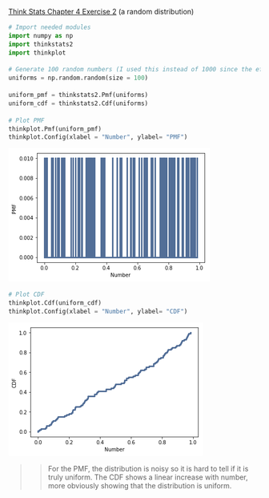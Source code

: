 [Think Stats Chapter 4 Exercise 2](http://greenteapress.com/thinkstats2/html/thinkstats2005.html#toc41) (a random distribution)

```python
# Import needed modules
import numpy as np
import thinkstats2
import thinkplot

# Generate 100 random numbers (I used this instead of 1000 since the effect is more obvious this way)
uniforms = np.random.random(size = 100)

uniform_pmf = thinkstats2.Pmf(uniforms)
uniform_cdf = thinkstats2.Cdf(uniforms)

# Plot PMF
thinkplot.Pmf(uniform_pmf)
thinkplot.Config(xlabel = "Number", ylabel= "PMF")
```
![Uniform PMF](uniform_pmf.png)
```python
# Plot CDF
thinkplot.Cdf(uniform_cdf)
thinkplot.Config(xlabel = "Number", ylabel= "CDF")
```
![Uniform CDF](uniform_cdf.png)

>> For the PMF, the distribution is noisy so it is hard to tell if it is truly uniform. The CDF shows a linear increase with number, more obviously showing that the distribution is uniform.
